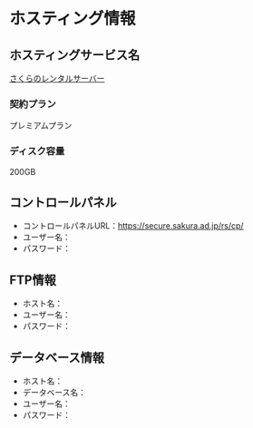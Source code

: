 ホスティング情報
=======================

ホスティングサービス名
------------------------

[さくらのレンタルサーバー](https://rs.sakura.ad.jp/)

### 契約プラン

プレミアムプラン

### ディスク容量

200GB

コントロールパネル
------------------------

* コントロールパネルURL：https://secure.sakura.ad.jp/rs/cp/
* ユーザー名：
* パスワード：

FTP情報
------------------------

* ホスト名：
* ユーザー名：
* パスワード：

データベース情報
------------------------

* ホスト名：
* データベース名：
* ユーザー名：
* パスワード：
